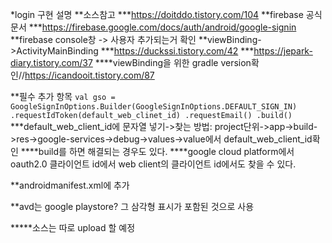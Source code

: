 *login 구현 설명
**소스참고
***https://doitddo.tistory.com/104
**firebase 공식문서
***https://firebase.google.com/docs/auth/android/google-signin
**firebase console창 -> 사용자 추가되는거 확인
**viewBinding->ActivityMainBinding
***https://duckssi.tistory.com/42
***https://jepark-diary.tistory.com/37
****viewBinding을 위한 gradle version확인//https://icandooit.tistory.com/87


**필수 추가 항목
``val gso = GoogleSignInOptions.Builder(GoogleSignInOptions.DEFAULT_SIGN_IN)
            .requestIdToken(default_web_clinet_id)
            .requestEmail()
            .build()
``
***default_web_client_id에 문자열 넣기->찾는 방법: project단위->app->build->res->google-services->debug->values->value에서 default_web_client_id확인
****build를 하면 해결되는 경우도 있다.
****google cloud platform에서 oauth2.0 클라이언트 id에서 web client의 클라이언트 id에서도 찾을 수 있다.

**androidmanifest.xml에 <uses-permission android:name="android.permission.INTERNET" />추가

**avd는 google playstore? 그 삼각형 표시가 포함된 것으로 사용

*****소스는 따로 upload 할 예정
